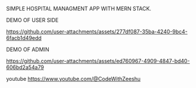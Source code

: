 SIMPLE HOSPITAL MANAGMENT APP WITH MERN STACK.

DEMO OF USER SIDE 

https://github.com/user-attachments/assets/277df087-35ba-4240-9bc4-6facb1d49edd

DEMO OF ADMIN 

https://github.com/user-attachments/assets/ed760967-4909-4847-bd40-606bd2a54a79

youtube
https://www.youtube.com/@CodeWithZeeshu
